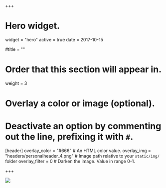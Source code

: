 +++
# Hero widget.
widget = "hero"
active = true
date = 2017-10-15

#title = ""

# Order that this section will appear in.
weight = 3

# Overlay a color or image (optional).
# Deactivate an option by commenting out the line, prefixing it with `#`.

[header]
 overlay_color = "#666"  # An HTML color value.
 overlay_img = "headers/personalheader_4.png"  # Image path relative to your `static/img/` folder
  overlay_filter = 0  # Darken the image. Value in range 0-1.

+++

![](img/headers/pershed.png)